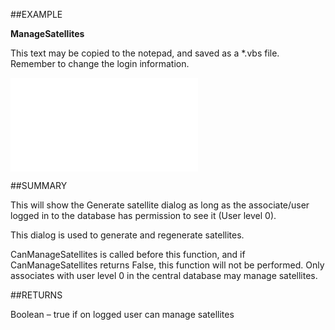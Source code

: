 
##EXAMPLE

**ManageSatellites**

This text may be copied to the notepad, and saved as a *.vbs file. Remember to change the login information.

![](..\..\Examples\vbs\SOTravelInfoInterface.ManageSatellites.vbs.txt)


##SUMMARY

This will show the Generate satellite dialog as long as the associate/user logged in to the database has permission to see it (User level 0). 

This dialog is used to generate and regenerate satellites. 

CanManageSatellites is called before this function, and if CanManageSatellites returns False, this function will not be performed. Only associates with user level 0 in the central database may manage satellites.


##RETURNS

Boolean – true if on logged user can manage satellites

